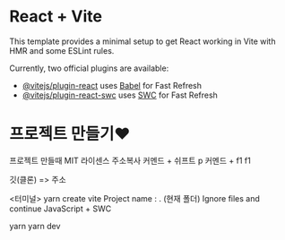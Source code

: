 # React + Vite

This template provides a minimal setup to get React working in Vite with HMR and some ESLint rules.

Currently, two official plugins are available:

- [@vitejs/plugin-react](https://github.com/vitejs/vite-plugin-react/blob/main/packages/plugin-react/README.md) uses [Babel](https://babeljs.io/) for Fast Refresh
- [@vitejs/plugin-react-swc](https://github.com/vitejs/vite-plugin-react-swc) uses [SWC](https://swc.rs/) for Fast Refresh

# 프로젝트 만들기❤

프로젝트 만들때 MIT 라이센스
주소복사
커멘드 + 쉬프트 p
커멘드 + f1
f1

깃(클론) => 주소

<터미널>
yarn create vite
Project name : . (현재 폴더)
Ignore files and continue
JavaScript + SWC

yarn
yarn dev
